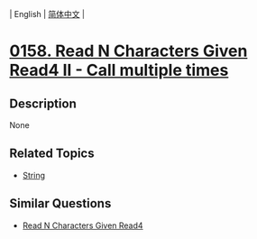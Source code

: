 
| English | [简体中文](README.md) |
# [0158. Read N Characters Given Read4 II - Call multiple times](https://leetcode-cn.com/problems/read-n-characters-given-read4-ii-call-multiple-times/)
## Description
None
## Related Topics
- [String](https://leetcode-cn.com/tag/string)
## Similar Questions
- [Read N Characters Given Read4](../read-n-characters-given-read4/README_EN.md)
